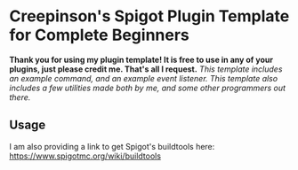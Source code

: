 # Creepinson's Spigot Plugin Template for Complete Beginners
**Thank you for using my plugin template! It is free to use in any of your plugins, just please credit me. That's all I request.**
*This template includes an example command, and an example event listener.*
*This template also includes a few utilities made both by me, and some other programmers out there.*
## Usage
I am also providing a link to get Spigot's buildtools here:
https://www.spigotmc.org/wiki/buildtools


